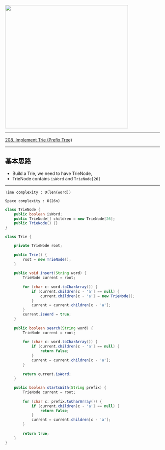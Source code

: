 <img src="" width="400" height="400"/>

___
[208. Implement Trie (Prefix Tree)](https://leetcode.com/problems/implement-trie-prefix-tree/)
___


## 基本思路
* Build a Trie, we need to have TrieNode,
* TrieNode contains `isWord` and `TrieNode[26]`

___

`Time complexity : O(len(word))`

`Space complexity : O(26n)`
```java
class TrieNode {
    public boolean isWord; 
    public TrieNode[] children = new TrieNode[26];
    public TrieNode() {}
}

class Trie {

    private TrieNode root;
    
    public Trie() {
        root = new TrieNode();    
    }
    
    public void insert(String word) {
        TrieNode current = root;
        
        for (char c: word.toCharArray()) {
            if (current.children[c - 'a'] == null) {
                current.children[c - 'a'] = new TrieNode();
            }
            current = current.children[c - 'a'];
        }
        current.isWord = true;
    }
    
    public boolean search(String word) {
        TrieNode current = root;
        
        for (char c: word.toCharArray()) {
            if (current.children[c - 'a'] == null) {
                return false;
            }
            current = current.children[c - 'a'];
        }
        
        return current.isWord;
    }
    
    public boolean startsWith(String prefix) {
        TrieNode current = root;
        
        for (char c: prefix.toCharArray()) {
            if (current.children[c - 'a'] == null) {
                return false;
            }
            current = current.children[c - 'a'];
        }
        
        return true;
    }
}
```